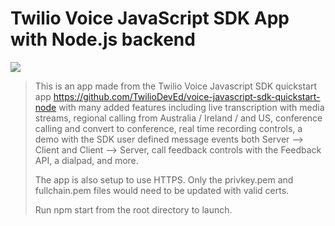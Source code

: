# Twilio Voice JavaScript SDK App with Node.js backend

![](https://github.com/TwilioDevEd/voice-javascript-sdk-quickstart-node/workflows/Node.js/badge.svg)

> This is an app made from the Twilio Voice Javascript SDK quickstart app https://github.com/TwilioDevEd/voice-javascript-sdk-quickstart-node with many added features including live transcription with media streams, regional calling from Australia / Ireland / and US, conference calling and convert to conference, real time recording controls, a demo with the SDK user defined message events both Server --> Client and Client --> Server, call feedback controls with the Feedback API, a dialpad, and more.
>
> The app is also setup to use HTTPS. Only the privkey.pem and fullchain.pem files would need to be updated with valid certs.
>
> Run npm start from the root directory to launch.
